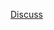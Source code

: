 [Discuss](https://leetcode.com/problems/remove-all-occurrences-of-a-substring/discuss/1794292/stack-oror-c%2B%2Boror-interview-answer-type-oror-no-STL-oror-easy-to-understand-oror-cpp-c%2B%2B-oror)